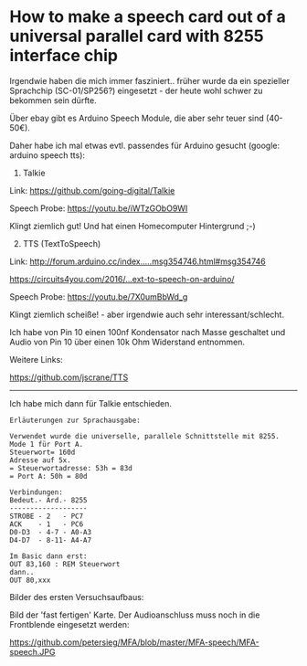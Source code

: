 # How to make a speech card out of a universal parallel card with 8255 interface chip

Irgendwie haben die mich immer fasziniert.. früher wurde da ein spezieller Sprachchip (SC-01/SP256?) eingesetzt - der heute wohl schwer zu bekommen sein dürfte.


Über ebay gibt es Arduino Speech Module, die aber sehr teuer sind (40-50€).

Daher habe ich mal etwas evtl. passendes für Arduino gesucht (google: arduino speech tts):



1. Talkie

Link: https://github.com/going-digital/Talkie

Speech Probe: https://youtu.be/iWTzGObO9WI



Klingt ziemlich gut! Und hat einen Homecomputer Hintergrund ;-)



2. TTS (TextToSpeech)

Link: http://forum.arduino.cc/index.….msg354746.html#msg354746

https://circuits4you.com/2016/…ext-to-speech-on-arduino/

Speech Probe: https://youtu.be/7X0umBbWd_g



Klingt ziemlich scheiße! - aber irgendwie auch sehr interessant/schlecht.

Ich habe von Pin 10 einen 100nf Kondensator nach Masse geschaltet und Audio von Pin 10 über einen 10k Ohm Widerstand entnommen.



Weitere Links:

https://github.com/jscrane/TTS

---

Ich habe mich dann für Talkie entschieden.

```
Erläuterungen zur Sprachausgabe:

Verwendet wurde die universelle, parallele Schnittstelle mit 8255.
Mode 1 für Port A.
Steuerwort= 160d
Adresse auf 5x.
= Steuerwortadresse: 53h = 83d
= Port A: 50h = 80d

Verbindungen:
Bedeut.- Ard.- 8255
-------------------
STROBE - 2   - PC7
ACK    - 1   - PC6
D0-D3  - 4-7 - A0-A3
D4-D7  - 8-11- A4-A7

Im Basic dann erst:
OUT 83,160 : REM Steuerwort
dann..
OUT 80,xxx
```

Bilder des ersten Versuchsaufbaus:


Bild der 'fast fertigen' Karte. Der Audioanschluss muss noch in die Frontblende eingesetzt werden:

https://github.com/petersieg/MFA/blob/master/MFA-speech/MFA-speech.JPG

